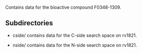 Contains data for the bioactive compound F0348-1309.

## Subdirectories

- cside/ contains data for the C-side search space on rv1821.

- nside/ contains data for the N-side search space on rv1821.


